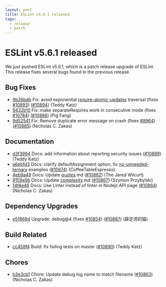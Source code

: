 ```yaml
---
layout: post
title: ESLint v5.6.1 released
tags:
  - release
  - patch
---
```

# ESLint v5.6.1 released

We just pushed ESLint v5.6.1, which is a patch release upgrade of ESLint. This release fixes several bugs found in the previous release.












## Bug Fixes


* [9b26bdb](https://github.com/eslint/eslint/commit/9b26bdb) Fix: avoid exponential [require-atomic-updates](/docs/rules/require-atomic-updates) traversal (fixes [#10893](https://github.com/eslint/eslint/issues/10893)) ([#10894](https://github.com/eslint/eslint/issues/10894)) (Teddy Katz)
* [9432b10](https://github.com/eslint/eslint/commit/9432b10) Fix: make separateRequires work in consecutive mode (fixes [#10784](https://github.com/eslint/eslint/issues/10784)) ([#10886](https://github.com/eslint/eslint/issues/10886)) (Pig Fang)
* [9d52541](https://github.com/eslint/eslint/commit/9d52541) Fix: Remove duplicate error message on crash (fixes [#8964](https://github.com/eslint/eslint/issues/8964)) ([#10865](https://github.com/eslint/eslint/issues/10865)) (Nicholas C. Zakas)




## Documentation


* [d3f3994](https://github.com/eslint/eslint/commit/d3f3994) Docs: add information about reporting security issues ([#10889](https://github.com/eslint/eslint/issues/10889)) (Teddy Katz)
* [a6ebfd3](https://github.com/eslint/eslint/commit/a6ebfd3) Docs: clarify defaultAssignment option, fix [no-unneeded-ternary](/docs/rules/no-unneeded-ternary) examples ([#10874](https://github.com/eslint/eslint/issues/10874)) (CoffeeTableEspresso)
* [4eb9a49](https://github.com/eslint/eslint/commit/4eb9a49) Docs: Update [quotes](/docs/rules/quotes).md ([#10862](https://github.com/eslint/eslint/issues/10862)) (The Jared Wilcurt)
* [9159e9b](https://github.com/eslint/eslint/commit/9159e9b) Docs: Update [complexity](/docs/rules/complexity).md ([#10867](https://github.com/eslint/eslint/issues/10867)) (Szymon Przybylski)
* [14f4e46](https://github.com/eslint/eslint/commit/14f4e46) Docs: Use Linter instead of linter in Nodejs API page ([#10864](https://github.com/eslint/eslint/issues/10864)) (Nicholas C. Zakas)




## Dependency Upgrades


* [e51868d](https://github.com/eslint/eslint/commit/e51868d) Upgrade: debug@4 (fixes [#10854](https://github.com/eslint/eslint/issues/10854)) ([#10887](https://github.com/eslint/eslint/issues/10887)) (薛定谔的猫)




## Build Related


* [cc458f4](https://github.com/eslint/eslint/commit/cc458f4) Build: fix failing tests on master ([#10890](https://github.com/eslint/eslint/issues/10890)) (Teddy Katz)




## Chores


* [b3e3cb1](https://github.com/eslint/eslint/commit/b3e3cb1) Chore: Update debug log name to match filename ([#10863](https://github.com/eslint/eslint/issues/10863)) (Nicholas C. Zakas)


